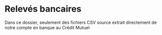 # Relevés bancaires

Dans ce dossier, seulement des fichiers CSV source extrait directement de notre compte en banque au Crédit Mutuel

